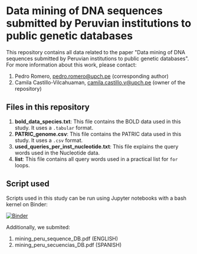 # Data mining of DNA sequences submitted by Peruvian institutions to public genetic databases

This repository contains all data related to the paper "Data mining of DNA sequences submitted by Peruvian institutions to public genetic databases". For more information about this work, please contact:

1. Pedro Romero, pedro.romero@upch.pe (corresponding author)
2. Camila Castillo-Vilcahuaman, camila.castillo.v@upch.pe (owner of the repository)

## Files in this repository

1. **bold_data_species.txt**: This file contains the BOLD data used in this study. It uses a `.tabular` format.
2. **PATRIC_genome.csv**: This file contains the PATRIC data used in this study. It uses a `.csv` format.
3. **used_queries_per_inst_nucleotide.txt**: This file explains the query words used in the Nucleotide data. 
4. **list**: This file contains all query words used in a practical list for `for` loops.

## Script used

Scripts used in this study can be run using Jupyter notebooks with a bash kernel on Binder:

[![Binder](https://mybinder.org/badge.svg)](https://gesis.mybinder.org/binder/v2/gh/reymonera/mining_peru_sequence_DB/ec09d12a55831676d8b3f881978dd6ecc4fdfe4c?filepath=mining_peruvian_sequences.ipynb)

Additionally, we submited:

1. mining_peru_sequence_DB.pdf (ENGLISH)
2. mining_peru_secuencias_DB.pdf (SPANISH)
